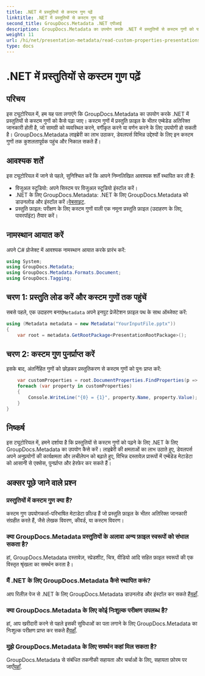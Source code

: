 ```yaml
---
title: .NET में प्रस्तुतियों से कस्टम गुण पढ़ें
linktitle: .NET में प्रस्तुतियों से कस्टम गुण पढ़ें
second_title: GroupDocs.Metadata .NET एपीआई
description: GroupDocs.Metadata का उपयोग करके .NET में प्रस्तुतियों से कस्टम गुणों को पढ़ने का तरीका जानें। मेटाडेटा तक कुशलतापूर्वक पहुंचें और पुनः प्राप्त करें।
weight: 11
url: /hi/net/presentation-metadata/read-custom-properties-presentations/
type: docs
---
```

# .NET में प्रस्तुतियों से कस्टम गुण पढ़ें

## परिचय
इस ट्यूटोरियल में, हम यह पता लगाएंगे कि GroupDocs.Metadata का उपयोग करके .NET में प्रस्तुतियों से कस्टम गुणों को कैसे पढ़ा जाए। कस्टम गुणों में प्रस्तुति फ़ाइल के भीतर एम्बेडेड अतिरिक्त जानकारी होती है, जो सामग्री को व्यवस्थित करने, वर्गीकृत करने या वर्णन करने के लिए उपयोगी हो सकती है। GroupDocs.Metadata लाइब्रेरी का लाभ उठाकर, डेवलपर्स विभिन्न उद्देश्यों के लिए इन कस्टम गुणों तक कुशलतापूर्वक पहुंच और निकाल सकते हैं।
## आवश्यक शर्तें
इस ट्यूटोरियल में जाने से पहले, सुनिश्चित करें कि आपने निम्नलिखित आवश्यक शर्तें स्थापित कर ली हैं:
- विजुअल स्टूडियो: अपने सिस्टम पर विजुअल स्टूडियो इंस्टॉल करें।
-  .NET के लिए GroupDocs.Metadata: .NET के लिए GroupDocs.Metadata को डाउनलोड और इंस्टॉल करें।[वेबसाइट](https://releases.groupdocs.com/metadata/net/).
- प्रस्तुति फ़ाइल: परीक्षण के लिए कस्टम गुणों वाली एक नमूना प्रस्तुति फ़ाइल (उदाहरण के लिए, पावरपॉइंट) तैयार करें।

## नामस्थान आयात करें
अपने C# प्रोजेक्ट में आवश्यक नामस्थान आयात करके प्रारंभ करें:
```csharp
using System;
using GroupDocs.Metadata;
using GroupDocs.Metadata.Formats.Document;
using GroupDocs.Tagging;
```
## चरण 1: प्रस्तुति लोड करें और कस्टम गुणों तक पहुंचें
 सबसे पहले, एक उदाहरण बनाएं`Metadata` अपने इनपुट प्रेजेंटेशन फ़ाइल पथ के साथ ऑब्जेक्ट करें:
```csharp
using (Metadata metadata = new Metadata("YourInputFile.pptx"))
{
    var root = metadata.GetRootPackage<PresentationRootPackage>();
```
## चरण 2: कस्टम गुण पुनर्प्राप्त करें
इसके बाद, अंतर्निहित गुणों को छोड़कर प्रस्तुतिकरण से कस्टम गुणों को पुनः प्राप्त करें:
```csharp
    var customProperties = root.DocumentProperties.FindProperties(p => !p.Tags.Contains(Tags.Document.BuiltIn));
    foreach (var property in customProperties)
    {
        Console.WriteLine("{0} = {1}", property.Name, property.Value);
    }
}
```

## निष्कर्ष
इस ट्यूटोरियल में, हमने दर्शाया है कि प्रस्तुतियों से कस्टम गुणों को पढ़ने के लिए .NET के लिए GroupDocs.Metadata का उपयोग कैसे करें। लाइब्रेरी की क्षमताओं का लाभ उठाते हुए, डेवलपर्स अपने अनुप्रयोगों की कार्यक्षमता और लचीलेपन को बढ़ाते हुए, विभिन्न दस्तावेज़ प्रारूपों में एम्बेडेड मेटाडेटा को आसानी से एक्सेस, पुनर्प्राप्त और हेरफेर कर सकते हैं।

## अक्सर पूछे जाने वाले प्रश्न
### प्रस्तुतियों में कस्टम गुण क्या हैं?
कस्टम गुण उपयोगकर्ता-परिभाषित मेटाडेटा फ़ील्ड हैं जो प्रस्तुति फ़ाइल के भीतर अतिरिक्त जानकारी संग्रहीत करते हैं, जैसे लेखक विवरण, कीवर्ड, या कस्टम विवरण।
### क्या GroupDocs.Metadata प्रस्तुतियों के अलावा अन्य फ़ाइल स्वरूपों को संभाल सकता है?
हां, GroupDocs.Metadata दस्तावेज़, स्प्रेडशीट, चित्र, वीडियो आदि सहित फ़ाइल स्वरूपों की एक विस्तृत श्रृंखला का समर्थन करता है।
### मैं .NET के लिए GroupDocs.Metadata कैसे स्थापित करूं?
 आप रिलीज़ पेज से .NET के लिए GroupDocs.Metadata डाउनलोड और इंस्टॉल कर सकते हैं[यहाँ](https://releases.groupdocs.com/metadata/net/).
### क्या GroupDocs.Metadata के लिए कोई निःशुल्क परीक्षण उपलब्ध है?
 हां, आप खरीदारी करने से पहले इसकी सुविधाओं का पता लगाने के लिए GroupDocs.Metadata का निःशुल्क परीक्षण प्राप्त कर सकते हैं[यहाँ](https://releases.groupdocs.com/).
### मुझे GroupDocs.Metadata के लिए समर्थन कहां मिल सकता है?
 GroupDocs.Metadata से संबंधित तकनीकी सहायता और चर्चाओं के लिए, सहायता फ़ोरम पर जाएँ[यहाँ](https://forum.groupdocs.com/c/metadata/14).